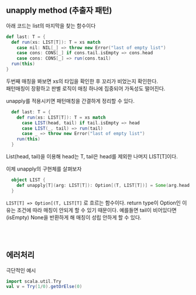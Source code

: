 ## unapply method (추출자 패턴)

아래 코드는 list의 마지막을 찾는 함수이다
```scala
def last: T = {
  def run(xs: LIST[T]): T = xs match
	case nil: NIL[_] => throw new Error("last of empty list")
	case cons: CONS[_] if cons.tail.isEmpty => cons.head
	case cons: CONS[_] => run(cons.tail)
  run(this)
}
```
두번째 매칭을 봐보면 xs의 타입을 확인한 후 꼬리가 비었는지 확인한다.  
패턴매칭이 장황하고 판별 로직이 매칭 하나에 집중되어 가독성도 떨어진다. 


unapply를 적용시키면 패턴매칭을 간결하게 정리할 수 있다.

```scala
  def last: T = {
    def run(xs: LIST[T]): T = xs match
      case LIST(head, tail) if tail.isEmpty => head
      case LIST(_, tail) => run(tail)
      case _ => throw new Error("last of empty list")
    run(this)
  }
```
List(head, tail)을 이용해 head는 T, tail은 head를 제외한 나머지 LIST\[T\]이다. 

이제 unapply의 구현체를 살펴보자
```scala
  object LIST {
    def unapply[T](arg: LIST[T]): Option[(T, LIST[T])] = Some(arg.head, arg.tail)
  }
```
`LIST[T] => Option[(T, LIST[T]` 로 흐르는 함수이다. return type이 Option인 이유는 조건에 따라 매칭이 안되게 할 수 있기 때문이다. 예를들면 tail이 비어있다면(isEmpty) None을 반환하게 해 매칭이 성립 안하게 할 수 있다.

<br>
<br>

## 에러처리

극단적인 예시
```scala
import scala.util.Try
val v = Try(1/0).getOrElse(0)
```
